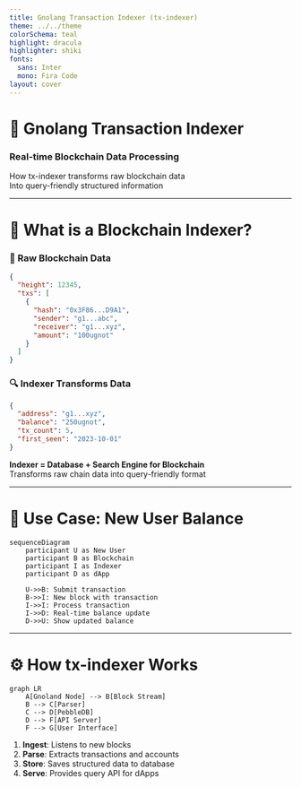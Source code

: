 ```yaml
---
title: Gnolang Transaction Indexer (tx-indexer)
theme: ../../theme
colorSchema: teal
highlight: dracula
highlighter: shiki
fonts:
  sans: Inter
  mono: Fira Code
layout: cover
---
```


# 🚀 Gnolang Transaction Indexer  
### Real-time Blockchain Data Processing

How tx-indexer transforms raw blockchain data  
Into query-friendly structured information

---

# 🤔 What is a Blockchain Indexer?

<div class="grid grid-cols-2 gap-8">
<div>

### 🧱 Raw Blockchain Data
```json
{
  "height": 12345,
  "txs": [
    {
      "hash": "0x3F86...D9A1",
      "sender": "g1...abc",
      "receiver": "g1...xyz",
      "amount": "100ugnot"
    }
  ]
}
```
</div>
<div>

### 🔍 Indexer Transforms Data
```json
{
  "address": "g1...xyz",
  "balance": "250ugnot",
  "tx_count": 5,
  "first_seen": "2023-10-01"
}
```
</div>
</div>

**Indexer = Database + Search Engine for Blockchain**  
Transforms raw chain data into query-friendly format

---

# 🧾 Use Case: New User Balance

```mermaid
sequenceDiagram
    participant U as New User
    participant B as Blockchain
    participant I as Indexer
    participant D as dApp
    
    U->>B: Submit transaction
    B->>I: New block with transaction
    I->>I: Process transaction
    I->>D: Real-time balance update
    D->>U: Show updated balance
```

---

# ⚙️ How tx-indexer Works

```mermaid
graph LR
    A[Gnoland Node] --> B[Block Stream]
    B --> C[Parser]
    C --> D[PebbleDB]
    D --> F[API Server]
    F --> G[User Interface]
```

1. **Ingest**: Listens to new blocks
2. **Parse**: Extracts transactions and accounts
3. **Store**: Saves structured data to database
4. **Serve**: Provides query API for dApps

